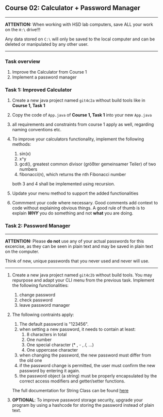 ## Course 02: Calculator + Password Manager
______

**ATTENTION:** When working with HSD lab computers, save ALL your work on the `H:\` drive!!!

Any data stored on `C:\` will only be saved to the local computer and can be deleted or manipulated by any other user. 
______

### Task overview
1. Improve the Calculator from Course 1
2. Implement a password manager

### Task 1: Improved Calculator
1. Create a new java project named `git4c2a` without build tools like in **Course 1, Task 1** 
2. Copy the code of `App.java` of **Course 1, Task 1** into your new `App.java`
3. all requirements and constraints from course 1 apply as well, regarding naming conventions etc.
4. To improve your calculators functionality, implement the following methods:
   1. sin(x)
   2. x^y
   3. gcd(), greatest common divisor (größter gemeinsamer Teiler) of two numbers
   4. fibonacci(n), which returns the nth Fibonacci number
   
   both 3 and 4 shall be implemented using recursion.

5. Update your menu method to support the added functionalities  
6. Commment your code where necessary. Good comments add context to code without explaining obvious things. A good rule of thumb is to explain ***WHY*** you do something and not **what** you are doing.


### Task 2: Password Manager
______

**ATTENTION:** Please **do not** use any of your actual passwords for this excercise, as they can be seen in plain text and may be saved in plain text on the computer.

Think of new, unique passwords that you never used and never will use.
______



1. Create a new java project named `git4c2b` without build tools. You may repurpose and adapt your CLI menu from the previous task. Implement the following functionalities:
     1. change password
     2. check password
     2. leave password manager
2. The following contraints apply:
     1. The default password is "123456".
     2. when setting a new password, it needs to contain at least:
          1. 8 characters in total
          2. One number
          3. One special character (* , - , /, ...)
          4. One uppercase character
     3. when changing the password, the new password must differ from the old one
     4. if the password change is permitted, the user must confirm the new password by entering it again.
     5. the password object (a string) must be properly encapsulated by the correct access modifiers and getter/setter functions.

    The full documentation for String Class can be found [here](https://docs.oracle.com/javase/8/docs/api/java/lang/String.html)

3. **OPTIONAL**: To improve password storage security, upgrade your program by using a hashcode for storing the password instead of plain text.     
    

